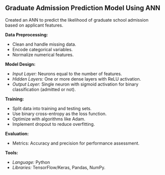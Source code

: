 ## Graduate Admission Prediction Model Using ANN
Created an ANN to predict the likelihood of graduate school admission based on applicant features.


**Data Preprocessing:**  
- Clean and handle missing data.
- Encode categorical variables.
- Normalize numerical features.

**Model Design:**  
- *Input Layer:* Neurons equal to the number of features.
- *Hidden Layers:* One or more dense layers with ReLU activation.
- *Output Layer:* Single neuron with sigmoid activation for binary classification (admitted or not).

**Training:**  
- Split data into training and testing sets.
- Use binary cross-entropy as the loss function.
- Optimize with algorithms like Adam.
- Implement dropout to reduce overfitting.

**Evaluation:**  
- Metrics: Accuracy and precision for performance assessment.

**Tools:**  
- *Language:* Python
- *Libraries:* TensorFlow/Keras, Pandas, NumPy.

